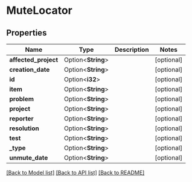 # MuteLocator

## Properties

Name | Type | Description | Notes
------------ | ------------- | ------------- | -------------
**affected_project** | Option<**String**> |  | [optional]
**creation_date** | Option<**String**> |  | [optional]
**id** | Option<**i32**> |  | [optional]
**item** | Option<**String**> |  | [optional]
**problem** | Option<**String**> |  | [optional]
**project** | Option<**String**> |  | [optional]
**reporter** | Option<**String**> |  | [optional]
**resolution** | Option<**String**> |  | [optional]
**test** | Option<**String**> |  | [optional]
**_type** | Option<**String**> |  | [optional]
**unmute_date** | Option<**String**> |  | [optional]

[[Back to Model list]](../README.md#documentation-for-models) [[Back to API list]](../README.md#documentation-for-api-endpoints) [[Back to README]](../README.md)


